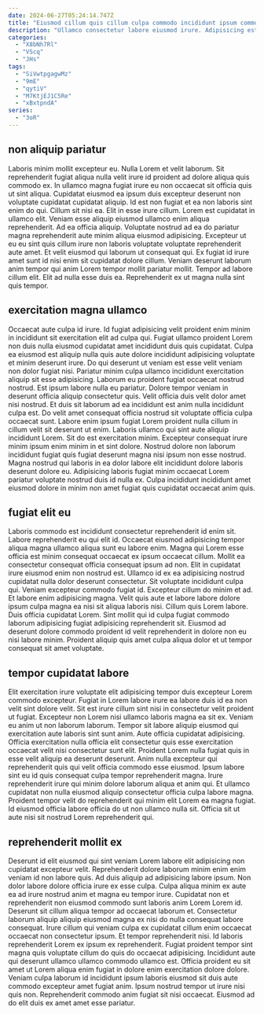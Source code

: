 ```yaml
---
date: 2024-06-27T05:24:14.747Z
title: "Eiusmod cillum quis cillum culpa commodo incididunt ipsum commodo veniam velit nisi."
description: "Ullamco consectetur labore eiusmod irure. Adipisicing est magna consequat non sunt cillum laboris."
categories:
  - "X8bNh7Rl"
  - "VScq"
  - "JHs"
tags:
  - "SiVwtpgagwMz"
  - "9mE"
  - "qytiV"
  - "M7KtjEJ1C5Re"
  - "xBxtpndA"
series:
  - "3oR"
---
```



## non aliquip pariatur

Laboris minim mollit excepteur eu. Nulla Lorem et velit laborum. Sit reprehenderit fugiat aliqua nulla velit irure id proident ad dolore aliqua quis commodo ex. In ullamco magna fugiat irure eu non occaecat sit officia quis ut sint aliqua. Cupidatat eiusmod ea ipsum duis excepteur deserunt non voluptate cupidatat cupidatat aliquip. Id est non fugiat et ea non laboris sint enim do qui.
Cillum sit nisi ea. Elit in esse irure cillum. Lorem est cupidatat in ullamco elit. Veniam esse aliquip eiusmod ullamco enim aliqua reprehenderit. Ad ea officia aliquip. Voluptate nostrud ad ea do pariatur magna reprehenderit aute minim aliqua eiusmod adipisicing. Excepteur ut eu eu sint quis cillum irure non laboris voluptate voluptate reprehenderit aute amet.
Et velit eiusmod qui laborum ut consequat qui. Ex fugiat id irure amet sunt id nisi enim sit cupidatat dolore cillum. Veniam deserunt laborum anim tempor qui anim Lorem tempor mollit pariatur mollit. Tempor ad labore cillum elit. Elit ad nulla esse duis ea. Reprehenderit ex ut magna nulla sint quis tempor.

## exercitation magna ullamco

Occaecat aute culpa id irure. Id fugiat adipisicing velit proident enim minim in incididunt sit exercitation elit ad culpa qui. Fugiat ullamco proident Lorem non duis nulla eiusmod cupidatat amet incididunt duis quis cupidatat. Culpa ea eiusmod est aliquip nulla quis aute dolore incididunt adipisicing voluptate et minim deserunt irure. Do qui deserunt ut veniam est esse velit veniam non dolor fugiat nisi. Pariatur minim culpa ullamco incididunt exercitation aliquip sit esse adipisicing.
Laborum eu proident fugiat occaecat nostrud nostrud. Est ipsum labore nulla eu pariatur. Dolore tempor veniam in deserunt officia aliquip consectetur quis. Velit officia duis velit dolor amet nisi nostrud. Et duis sit laborum ad ea incididunt est anim nulla incididunt culpa est. Do velit amet consequat officia nostrud sit voluptate officia culpa occaecat sunt.
Labore enim ipsum fugiat Lorem proident nulla cillum in cillum velit sit deserunt ut enim. Laboris ullamco qui sint aute aliquip incididunt Lorem. Sit do est exercitation minim. Excepteur consequat irure minim ipsum enim minim in et sint dolore. Nostrud dolore non laborum incididunt fugiat quis fugiat deserunt magna nisi ipsum non esse nostrud. Magna nostrud qui laboris in ea dolor labore elit incididunt dolore laboris deserunt dolore eu. Adipisicing laboris fugiat minim occaecat Lorem pariatur voluptate nostrud duis id nulla ex. Culpa incididunt incididunt amet eiusmod dolore in minim non amet fugiat quis cupidatat occaecat anim quis.

## fugiat elit eu

Laboris commodo est incididunt consectetur reprehenderit id enim sit. Labore reprehenderit eu qui elit id. Occaecat eiusmod adipisicing tempor aliqua magna ullamco aliqua sunt eu labore enim. Magna qui Lorem esse officia est minim consequat occaecat ex ipsum occaecat cillum.
Mollit ea consectetur consequat officia consequat ipsum ad non. Elit in cupidatat irure eiusmod enim non nostrud est. Ullamco id ex ea adipisicing nostrud cupidatat nulla dolor deserunt consectetur. Sit voluptate incididunt culpa qui. Veniam excepteur commodo fugiat id. Excepteur cillum do minim et ad. Et labore enim adipisicing magna.
Velit quis aute et labore labore dolore ipsum culpa magna ea nisi sit aliqua laboris nisi. Cillum quis Lorem labore. Duis officia cupidatat Lorem. Sint mollit qui id culpa fugiat commodo laborum adipisicing fugiat adipisicing reprehenderit sit. Eiusmod ad deserunt dolore commodo proident id velit reprehenderit in dolore non eu nisi labore minim. Proident aliquip quis amet culpa aliqua dolor et ut tempor consequat sit amet voluptate.

## tempor cupidatat labore

Elit exercitation irure voluptate elit adipisicing tempor duis excepteur Lorem commodo excepteur. Fugiat in Lorem labore irure ea labore duis id ea non velit sint dolore velit. Sit est irure cillum sint nisi in consectetur velit proident ut fugiat. Excepteur non Lorem nisi ullamco laboris magna ea sit ex. Veniam eu anim ut non laborum laborum.
Tempor sit labore aliquip eiusmod qui exercitation aute laboris sint sunt anim. Aute officia cupidatat adipisicing. Officia exercitation nulla officia elit consectetur quis esse exercitation occaecat velit nisi consectetur sunt elit. Proident Lorem nulla fugiat quis in esse velit aliquip ea deserunt deserunt. Anim nulla excepteur qui reprehenderit quis qui velit officia commodo esse eiusmod. Ipsum labore sint eu id quis consequat culpa tempor reprehenderit magna. Irure reprehenderit irure qui minim dolore laborum aliqua et anim qui.
Et ullamco cupidatat non nulla eiusmod aliquip consectetur officia culpa labore magna. Proident tempor velit do reprehenderit qui minim elit Lorem ea magna fugiat. Id eiusmod officia labore officia do ut non ullamco nulla sit. Officia sit ut aute nisi sit nostrud Lorem reprehenderit qui.

## reprehenderit mollit ex

Deserunt id elit eiusmod qui sint veniam Lorem labore elit adipisicing non cupidatat excepteur velit. Reprehenderit dolore laborum minim enim enim veniam id non labore quis. Ad duis aliquip ad adipisicing labore ipsum. Non dolor labore dolore officia irure ex esse culpa. Culpa aliqua minim ex aute ea ad irure nostrud anim et magna eu tempor irure. Cupidatat non et reprehenderit non eiusmod commodo sunt laboris anim Lorem Lorem id. Deserunt sit cillum aliqua tempor ad occaecat laborum et.
Consectetur laborum aliquip aliquip eiusmod magna ex nisi do nulla consequat labore consequat. Irure cillum qui veniam culpa ex cupidatat cillum enim occaecat occaecat non consectetur ipsum. Et tempor reprehenderit nisi. Id laboris reprehenderit Lorem ex ipsum ex reprehenderit.
Fugiat proident tempor sint magna quis voluptate cillum do quis do occaecat adipisicing. Incididunt aute qui deserunt ullamco ullamco commodo ullamco est. Officia proident eu sit amet ut Lorem aliqua enim fugiat in dolore enim exercitation dolore dolore. Veniam culpa laborum id incididunt ipsum laboris eiusmod sit duis aute commodo excepteur amet fugiat anim. Ipsum nostrud tempor ut irure nisi quis non. Reprehenderit commodo anim fugiat sit nisi occaecat. Eiusmod ad do elit duis ex amet amet esse pariatur.

